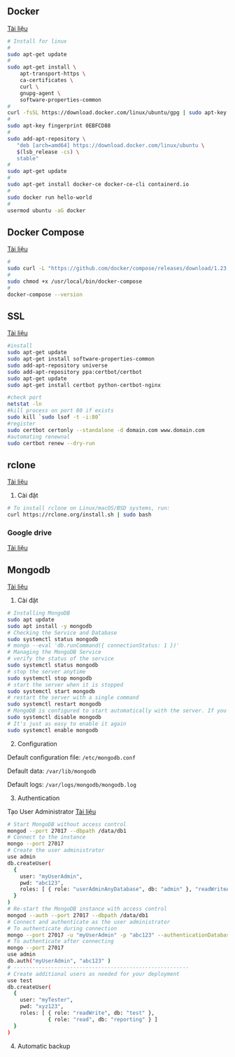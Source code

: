 ## Docker
[Tài liệu](https://docs.docker.com/install/linux/docker-ce/ubuntu/)

```bash
# Install for linux
#
sudo apt-get update
#
sudo apt-get install \
    apt-transport-https \
    ca-certificates \
    curl \
    gnupg-agent \
    software-properties-common
#
curl -fsSL https://download.docker.com/linux/ubuntu/gpg | sudo apt-key add -
#
sudo apt-key fingerprint 0EBFCD88
#
sudo add-apt-repository \
   "deb [arch=amd64] https://download.docker.com/linux/ubuntu \
   $(lsb_release -cs) \
   stable"
#
sudo apt-get update
#
sudo apt-get install docker-ce docker-ce-cli containerd.io
#
sudo docker run hello-world
#
usermod ubuntu -aG docker
```

## Docker Compose
[Tài liệu](https://docs.docker.com/compose/install/)

```bash
#
sudo curl -L "https://github.com/docker/compose/releases/download/1.23.2/docker-compose-$(uname -s)-$(uname -m)" -o /usr/local/bin/docker-compose
#
sudo chmod +x /usr/local/bin/docker-compose
#
docker-compose --version
```

## SSL
[Tài liệu](https://certbot.eff.org)

```bash
#install
sudo apt-get update
sudo apt-get install software-properties-common
sudo add-apt-repository universe
sudo add-apt-repository ppa:certbot/certbot
sudo apt-get update
sudo apt-get install certbot python-certbot-nginx

#check port
netstat -ln
#kill process on port 80 if exists
sudo kill `sudo lsof -t -i:80`
#register
sudo certbot certonly --standalone -d domain.com www.domain.com
#automating renewnal
sudo certbot renew --dry-run
```

## rclone
[Tài liệu](https://rclone.org/install/)
1. Cài đặt

```bash
# To install rclone on Linux/macOS/BSD systems, run:
curl https://rclone.org/install.sh | sudo bash

```

### Google drive
[Tài liệu](https://rclone.org/drive/)

## Mongodb
[Tài liệu](https://www.digitalocean.com/community/tutorials/how-to-install-mongodb-on-ubuntu-18-04)

1. Cài đặt

```bash
# Installing MongoDB
sudo apt update
sudo apt install -y mongodb
# Checking the Service and Database
sudo systemctl status mongodb
# mongo --eval 'db.runCommand({ connectionStatus: 1 })'
# Managing the MongoDB Service
# verify the status of the service
sudo systemctl status mongodb
# stop the server anytime
sudo systemctl stop mongodb
# start the server when it is stopped
sudo systemctl start mongodb
# restart the server with a single command
sudo systemctl restart mongodb
# MongoDB is configured to start automatically with the server. If you wish to disable the automatic startup
sudo systemctl disable mongodb
# It's just as easy to enable it again
sudo systemctl enable mongodb
```

2. Configuration

Default configuration file: `/etc/mongodb.conf`

Default data: `/var/lib/mongodb`

Default logs: `/var/logs/mongodb/mongodb.log`

3. Authentication

Tạo User Administrator
[Tài liệu](https://docs.mongodb.com/manual/tutorial/enable-authentication/)
```bash
# Start MongoDB without access control
mongod --port 27017 --dbpath /data/db1
# Connect to the instance
mongo --port 27017
# Create the user administrator
use admin
db.createUser(
  {
    user: "myUserAdmin",
    pwd: "abc123",
    roles: [ { role: "userAdminAnyDatabase", db: "admin" }, "readWriteAnyDatabase" ]
  }
)
# Re-start the MongoDB instance with access control
mongod --auth --port 27017 --dbpath /data/db1
# Connect and authenticate as the user administrator
# To authenticate during connection
mongo --port 27017 -u "myUserAdmin" -p "abc123" --authenticationDatabase "admin"
# To authenticate after connecting
mongo --port 27017
use admin
db.auth("myUserAdmin", "abc123" )
# --------------------------------------------------------
# Create additional users as needed for your deployment
use test
db.createUser(
  {
    user: "myTester",
    pwd: "xyz123",
    roles: [ { role: "readWrite", db: "test" },
             { role: "read", db: "reporting" } ]
  }
)
```

4. Automatic backup
